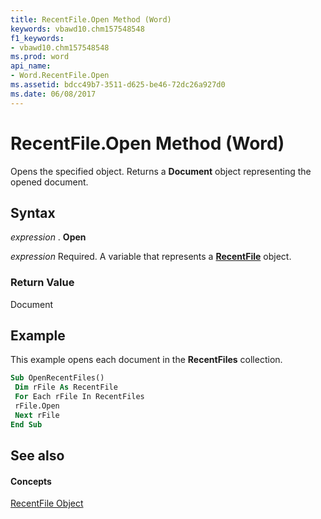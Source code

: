 ```yaml
---
title: RecentFile.Open Method (Word)
keywords: vbawd10.chm157548548
f1_keywords:
- vbawd10.chm157548548
ms.prod: word
api_name:
- Word.RecentFile.Open
ms.assetid: bdcc49b7-3511-d625-be46-72dc26a927d0
ms.date: 06/08/2017
---
```



# RecentFile.Open Method (Word)

Opens the specified object. Returns a  **Document** object representing the opened document.


## Syntax

 _expression_ . **Open**

 _expression_ Required. A variable that represents a **[RecentFile](Word.RecentFile.md)** object.


### Return Value

Document


## Example

This example opens each document in the  **RecentFiles** collection.


```vb
Sub OpenRecentFiles() 
 Dim rFile As RecentFile 
 For Each rFile In RecentFiles 
 rFile.Open 
 Next rFile 
End Sub
```


## See also


#### Concepts


[RecentFile Object](Word.RecentFile.md)

